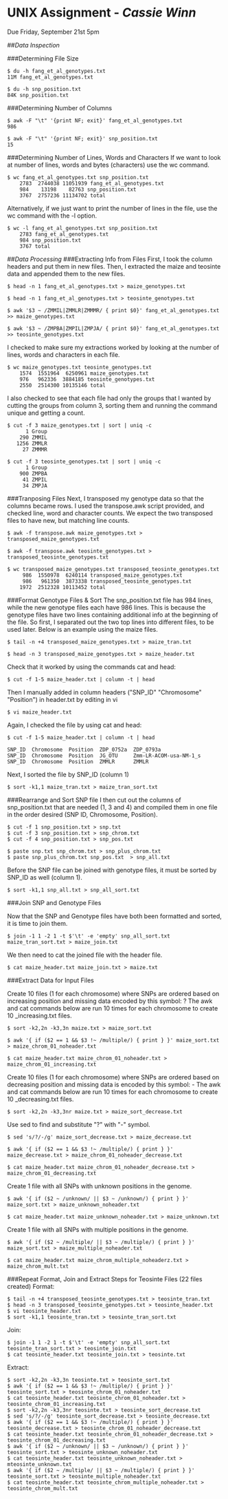 # UNIX Assignment - *Cassie Winn*
Due Friday, September 21st 5pm

##*Data Inspection*

###Determining File Size

```
$ du -h fang_et_al_genotypes.txt 
11M	fang_et_al_genotypes.txt
```
```
$ du -h snp_position.txt 
84K	snp_position.txt
```

###Determining Number of Columns

```
$ awk -F "\t" '{print NF; exit}' fang_et_al_genotypes.txt
986
```

```
$ awk -F "\t" '{print NF; exit}' snp_position.txt 
15
```

###Determining Number of Lines, Words and Characters
If we want to look at number of lines, words and bytes (characters) use the wc command.

```
$ wc fang_et_al_genotypes.txt snp_position.txt
	2783  2744038 11051939 fang_et_al_genotypes.txt
	984    13198    82763 snp_position.txt
	3767  2757236 11134702 total
```
Alternatively, if we just want to print the number of lines in the file, use the wc command with the -l option.

```
$ wc -l fang_et_al_genotypes.txt snp_position.txt
	2783 fang_et_al_genotypes.txt
	984 snp_position.txt
	3767 total
```

##*Data Processing*
###Extracting Info from Files
First, I took the column headers and put them in new files. Then, I extracted the maize and teosinte data and appended them to the new files. 

```
$ head -n 1 fang_et_al_genotypes.txt > maize_genotypes.txt
```
```
$ head -n 1 fang_et_al_genotypes.txt > teosinte_genotypes.txt
```
```
$ awk '$3 ~ /ZMMIL|ZMMLR|ZMMMR/ { print $0}' fang_et_al_genotypes.txt >> maize_genotypes.txt
```

```
$ awk '$3 ~ /ZMPBA|ZMPIL|ZMPJA/ { print $0}' fang_et_al_genotypes.txt >> teosinte_genotypes.txt
```
I checked to make sure my extractions worked by looking at the number of lines, words and characters in each file.

```
$ wc maize_genotypes.txt teosinte_genotypes.txt
	1574  1551964  6250961 maize_genotypes.txt
	976   962336  3884185 teosinte_genotypes.txt
	2550  2514300 10135146 total
```
I also checked to see that each file had only the groups that I wanted by cutting the groups from column 3, sorting them and running the command unique and getting a count.

```
$ cut -f 3 maize_genotypes.txt | sort | uniq -c
      1 Group
    290 ZMMIL
   1256 ZMMLR
     27 ZMMMR
```
```
$ cut -f 3 teosinte_genotypes.txt | sort | uniq -c
      1 Group
    900 ZMPBA
     41 ZMPIL
     34 ZMPJA
```
###Tranposing Files
Next, I transposed my genotype data so that the columns became rows. I used the transpose.awk script provided, and checked line, word and character counts. We expect the two transposed files to have new, but matching line counts.

```
$ awk -f transpose.awk maize_genotypes.txt > transposed_maize_genotypes.txt
```
```
$ awk -f transpose.awk teosinte_genotypes.txt > transposed_teosinte_genotypes.txt
```
```
$ wc transposed_maize_genotypes.txt transposed_teosinte_genotypes.txt 
     986  1550978  6240114 transposed_maize_genotypes.txt
     986   961350  3873338 transposed_teosinte_genotypes.txt
    1972  2512328 10113452 total
```

###Format Genotype Files & Sort
The snp_position.txt file has 984 lines, while the new genotype files each have 986 lines. This is because the genotype files have two lines containing additional info at the beginning of the file. So first, I separated out the two top lines into different files, to be used later. Below is an example using the maize files.

```
$ tail -n +4 transposed_maize_genotypes.txt > maize_tran.txt
```
```
$ head -n 3 transposed_maize_genotypes.txt > maize_header.txt
```

Check that it worked by using the commands cat and head:

```
$ cut -f 1-5 maize_header.txt | column -t | head
```

Then I manually added in column headers ("SNP_ID" "Chromosome" "Position") in header.txt by editing in vi
```
$ vi maize_header.txt
```

Again, I checked the file by using cat and head:

```
$ cut -f 1-5 maize_header.txt | column -t | head

SNP_ID  Chromosome  Position  ZDP_0752a  ZDP_0793a
SNP_ID  Chromosome  Position  JG_OTU     Zmm-LR-ACOM-usa-NM-1_s
SNP_ID  Chromosome  Position  ZMMLR      ZMMLR
```

Next, I sorted the file by SNP_ID (column 1)

```
$ sort -k1,1 maize_tran.txt > maize_tran_sort.txt
```

###Rearrange and Sort SNP file
I then cut out the columns of snp_position.txt that are needed (1, 3 and 4) and compiled them in one file in the order desired (SNP ID, Chromosome, Position).

```
$ cut -f 1 snp_position.txt > snp.txt
$ cut -f 3 snp_position.txt > snp_chrom.txt
$ cut -f 4 snp_position.txt > snp_pos.txt
```
```
$ paste snp.txt snp_chrom.txt > snp_plus_chrom.txt
$ paste snp_plus_chrom.txt snp_pos.txt  > snp_all.txt
```
Before the SNP file can be joined with genotype files, it must be sorted by SNP_ID as well (column 1).

```
$ sort -k1,1 snp_all.txt > snp_all_sort.txt
```

###Join SNP and Genotype Files

Now that the SNP and Genotype files have both been formatted and sorted, it is time to join them.
 
```
$ join -1 1 -2 1 -t $'\t' -e 'empty' snp_all_sort.txt maize_tran_sort.txt > maize_join.txt
```
We then need to cat the joined file with the header file.

```
$ cat maize_header.txt maize_join.txt > maize.txt
```

###Extract Data for Input Files

Create 10 files (1 for each chromosome) where SNPs are ordered based on increasing position and missing data encoded by this symbol: ?
The awk and cat commands below are run 10 times for each chromosome to create 10 _increasing.txt files.

```
$ sort -k2,2n -k3,3n maize.txt > maize_sort.txt
```
```
$ awk '{ if ($2 == 1 && $3 !~ /multiple/) { print } }' maize_sort.txt > maize_chrom_01_noheader.txt
```
```
$ cat maize_header.txt maize_chrom_01_noheader.txt > maize_chrom_01_increasing.txt
```
Create 10 files (1 for each chromosome) where SNPs are ordered based on decreasing position and missing data is encoded by this symbol: -
The awk and cat commands below are run 10 times for each chromosome to create 10 _decreasing.txt files.

```
$ sort -k2,2n -k3,3nr maize.txt > maize_sort_decrease.txt
```
Use sed to find and substitute "?" with "-" symbol. 
```
$ sed 's/?/-/g' maize_sort_decrease.txt > maize_decrease.txt
```
```
$ awk '{ if ($2 == 1 && $3 !~ /multiple/) { print } }' maize_decrease.txt > maize_chrom_01_noheader_decrease.txt
```
```
$ cat maize_header.txt maize_chrom_01_noheader_decrease.txt > maize_chrom_01_decreasing.txt
```
Create 1 file with all SNPs with unknown positions in the genome.

```
$ awk '{ if ($2 ~ /unknown/ || $3 ~ /unknown/) { print } }' maize_sort.txt > maize_unknown_noheader.txt
```
```
$ cat maize_header.txt maize_unknown_noheader.txt > maize_unknown.txt
```
Create 1 file with all SNPs with multiple positions in the genome.

```
$ awk '{ if ($2 ~ /multiple/ || $3 ~ /multiple/) { print } }' maize_sort.txt > maize_multiple_noheader.txt
```
```
$ cat maize_header.txt maize_chrom_multiple_noheaderz.txt > maize_chrom_mult.txt
```
###Repeat Format, Join and Extract Steps for Teosinte Files (22 files created)
Format:

```
$ tail -n +4 transposed_teosinte_genotypes.txt > teosinte_tran.txt
$ head -n 3 transposed_teosinte_genotypes.txt > teosinte_header.txt
$ vi teosinte_header.txt
$ sort -k1,1 teosinte_tran.txt > teosinte_tran_sort.txt
```
Join:

```
$ join -1 1 -2 1 -t $'\t' -e 'empty' snp_all_sort.txt teosinte_tran_sort.txt > teosinte_join.txt
$ cat teosinte_header.txt teosinte_join.txt > teosinte.txt
```
Extract:

```
$ sort -k2,2n -k3,3n teosinte.txt > teosinte_sort.txt
$ awk '{ if ($2 == 1 && $3 !~ /multiple/) { print } }' teosinte_sort.txt > teosinte_chrom_01_noheader.txt
$ cat teosinte_header.txt teosinte_chrom_01_noheader.txt > teosinte_chrom_01_increasing.txt
$ sort -k2,2n -k3,3nr teosinte.txt > teosinte_sort_decrease.txt
$ sed 's/?/-/g' teosinte_sort_decrease.txt > teosinte_decrease.txt
$ awk '{ if ($2 == 1 && $3 !~ /multiple/) { print } }' teosinte_decrease.txt > teosinte_chrom_01_noheader_decrease.txt
$ cat teosinte_header.txt teosinte_chrom_01_noheader_decrease.txt > teosinte_chrom_01_decreasing.txt
$ awk '{ if ($2 ~ /unknown/ || $3 ~ /unknown/) { print } }' teosinte_sort.txt > teosinte_unknown_noheader.txt
$ cat teosinte_header.txt teosinte_unknown_noheader.txt > mteosinte_unknown.txt
$ awk '{ if ($2 ~ /multiple/ || $3 ~ /multiple/) { print } }' teosinte_sort.txt > teosinte_multiple_noheader.txt
$ cat teosinte_header.txt teosinte_chrom_multiple_noheader.txt > teosinte_chrom_mult.txt
```
